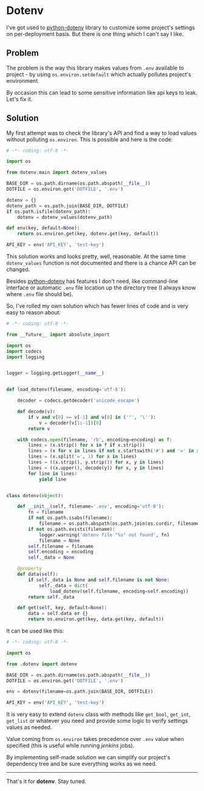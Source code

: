 # Dotenv

I've got used to [python-dotenv][python-dotenv] library to customize some
project's settings on per-deployment basis. But there is one thing which I
can't say I like.


## Problem

The problem is the way this library makes values from `.env` available to
project - by using `os.environ.setdefault` which actually pollutes project's
environment.

By occasion this can lead to some sensitive information like api keys to leak.
Let's fix it.


## Solution

My first attempt was to check the library's API and find a way to load values
without polluting `os.environ`. This is possible and here is the code:

```python
# -*- coding: utf-8 -*-

import os

from dotenv.main import dotenv_values

BASE_DIR = os.path.dirname(os.path.abspath(__file__))
DOTFILE = os.environ.get('DOTFILE', '.env')

dotenv = {}
dotenv_path = os.path.join(BASE_DIR, DOTFILE)
if os.path.isfile(dotenv_path):
    dotenv = dotenv_values(dotenv_path)

def env(key, default=None):
    return os.environ.get(key, dotenv.get(key, default))

API_KEY = env('API_KEY', 'test-key')

```

This solution works and looks pretty, well, reasonable. At the same time
`dotenv_values` function is not documented and there is a chance API can be
changed.

Besides [python-dotenv][python-dotenv] has features I don't need, like
command-line interface or automatic `.env` file location up the directory tree
(I always know where `.env` file should be).

So, I've rolled my own solution which has fewer lines of code and is very easy
to reason about:

```python
# -*- coding: utf-8 -*-

from __future__ import absolute_import

import os
import codecs
import logging


logger = logging.getLogger(__name__)


def load_dotenv(filename, encoding='utf-8'):

    decoder = codecs.getdecoder('unicode_escape')

    def decode(v):
        if v and v[0] == v[-1] and v[0] in ('"', '\''):
            v = decoder(v[1:-1])[0]
        return v

    with codecs.open(filename, 'rb', encoding=encoding) as f:
        lines = (x.strip() for x in f if x.strip())
        lines = (x for x in lines if not x.startswith('#') and '=' in x)
        lines = (x.split('=', 1) for x in lines)
        lines = ((x.strip(), y.strip()) for x, y in lines)
        lines = ((x.upper(), decode(y)) for x, y in lines)
        for line in lines:
            yield line


class dotenv(object):

    def __init__(self, filename='.env', encoding='utf-8'):
        fn = filename
        if not os.path.isabs(filename):
            filename = os.path.abspath(os.path.join(os.curdir, filename))
        if not os.path.exists(filename):
            logger.warning('dotenv file "%s" not found', fn)
            filename = None
        self.filename = filename
        self.encoding = encoding
        self._data = None

    @property
    def data(self):
        if self._data is None and self.filename is not None:
            self._data = dict(
                load_dotenv(self.filename, encoding=self.encoding))
        return self._data

    def get(self, key, default=None):
        data = self.data or {}
        return os.environ.get(key, data.get(key, default))
```

It can be used like this:

```python
# -*- coding: utf-8 -*-

import os

from .dotenv import dotenv

BASE_DIR = os.path.dirname(os.path.abspath(__file__))
DOTFILE = os.environ.get('DOTFILE', '.env')

env = dotenv(filename=os.path.join(BASE_DIR, DOTFILE))

API_KEY = env('API_KEY', 'test-key')

```

It is very easy to extend `dotenv` class with methods like `get_bool`,
`get_int`, `get_list` or whatever you need and provide some logic to verify
settings values as needed.

Value coming from `os.environ` takes precedence over `.env` value when
specified (this is useful while running *jenkins* jobs).

By implementing self-made solution we can simplify
our project's dependency tree and be sure everything works as we need.

-----

That's it for **dotenv**. Stay tuned.


[python-dotenv]: https://github.com/theskumar/python-dotenv
